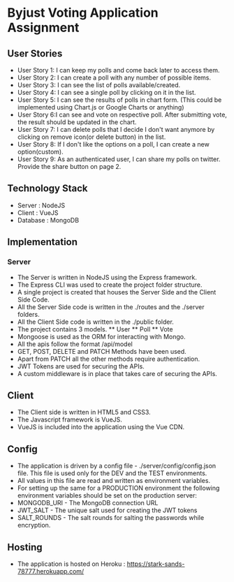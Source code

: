# Byjust Voting Application Assignment

## User Stories

* User Story 1: I can keep my polls and come back later to access them.
* User Story 2: I can create a poll with any number of possible items.
* User Story 3: I can see the list of polls available/created.
* User Story 4: I can see a single poll by clicking on it in the list.
* User Story 5: I can see the results of polls in chart form. (This could be implemented using Chart.js or Google Charts or anything)
* User Story 6:I can see and vote on respective poll. After submitting vote, the result should be updated in the chart.
* User Story 7: I can delete polls that I decide I don't want anymore by clicking on remove icon(or delete button) in the list.
* User Story 8: If I don't like the options on a poll, I can create a new option(custom).
* User Story 9: As an authenticated user, I can share my polls on twitter. Provide the share button on page 2.

## Technology Stack

* Server : NodeJS
* Client : VueJS 
* Database : MongoDB

## Implementation

### Server

* The Server is written in NodeJS using the Express framework.
* The Express CLI was used to create the project folder structure.
* A single project is created that houses the Server Side and the Client Side Code.
* All the Server Side code is written in the ./routes and the ./server folders.
* All the Client Side code is written in the ./public folder.
* The project contains 3 models.
  ** User
  ** Poll
  ** Vote
* Mongoose is used as the ORM for interacting with Mongo.
* All the apis follow the format /api/model
* GET, POST, DELETE and PATCH Methods have been used.
* Apart from PATCH all the other methods require authentication.
* JWT Tokens are used for securing the APIs.
* A custom middleware is in place that takes care of securing the APIs.

## Client

* The Client side is written in HTML5 and CSS3.
* The Javascript framework is VueJS.
* VueJS is included into the application using the Vue CDN.

## Config

* The application is driven by a config file - ./server/config/config.json file. This file is used only for the DEV and the TEST environments. 
* All values in this file are read and written as environment variables.
* For setting up the same for a PRODUCTION environment the following environment variables should be set on the production server:
 * MONGODB_URI - The MongoDB connection URL
 * JWT_SALT - The unique salt used for creating the JWT tokens
 * SALT_ROUNDS - The salt rounds for salting the passwords while encryption.
 
 ## Hosting
 
 * The application is hosted on Heroku : https://stark-sands-78777.herokuapp.com/

